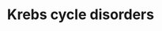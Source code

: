---
annotations:
- id: DOID:890
  type: Disease Ontology
  value: mitochondrial encephalomyopathy
- id: PW:0000026
  parent: classic metabolic pathway
  type: Pathway Ontology
  value: citric acid cycle pathway
- id: DOID:14749
  parent: genetic disease
  type: Disease Ontology
  value: methylmalonic acidemia
- id: PW:0002098
  parent: disease pathway
  type: Pathway Ontology
  value: fumaric aciduria pathway
authors:
- Richard97
- Egonw
- DeSl
- IreneHemel
- Josienlandman
- MaintBot
- Eweitz
- Finterly
- Fehrhart
communities:
- Diseases
- IEM
- RareDiseases
description: This pathway shows an simplified version of the Krebs cycle (for more
  details see [https://www.wikipathways.org/index.php/Pathway:WP78] ), with 4 genetic
  diseases related to it. For succinyl-CoA synthetase deficiencies, relevant metabolic
  markers are depicted in light green. Patients with a mutation in the SUCLG1 might
  present a severe (fatal) form of mitochondrial encephalomyopathy.  This pathway
  was inspired by Chapter 20 of the book of Blau (ISBN 3642403360 (978-3642403361)).
last-edited: 2021-11-30
ndex: 02c485ec-8b6a-11eb-9e72-0ac135e8bacf
organisms:
- Homo sapiens
redirect_from:
- /index.php/Pathway:WP4236
- /instance/WP4236
- /instance/WP4236_r123795
revision: r123795
schema-jsonld:
- '@context': https://schema.org/
  '@id': https://wikipathways.github.io/pathways/WP4236.html
  '@type': Dataset
  creator:
    '@type': Organization
    name: WikiPathways
  description: This pathway shows an simplified version of the Krebs cycle (for more
    details see [https://www.wikipathways.org/index.php/Pathway:WP78] ), with 4 genetic
    diseases related to it. For succinyl-CoA synthetase deficiencies, relevant metabolic
    markers are depicted in light green. Patients with a mutation in the SUCLG1 might
    present a severe (fatal) form of mitochondrial encephalomyopathy.  This pathway
    was inspired by Chapter 20 of the book of Blau (ISBN 3642403360 (978-3642403361)).
  keywords:
  - (S)-malate
  - 2-KGD complex
  - 3-HYDROXYPROPIONATE
  - ADP
  - ADP-forming (A-SCS)
  - ALT
  - ATP
  - Acetyl-CoA
  - Alanine
  - E1-subunit
  - E2-subunit
  - E3-subunit
  - FH
  - Fumarate
  - GDP
  - GDP-forming(G-SCS)
  - GTP
  - LDH
  - LDH1
  - LDH2
  - LDH3
  - LDH4
  - LDH5
  - LDHA
  - LDHB
  - LDHC
  - METHYLMALONIC ACID
  - METHYLMALONYL CARNITINE ESTER (C4DC)
  - MPC
  - Methylmalonyl-CoA
  - NDPK
  - Oxaloacetate
  - PDH
  - PEPCK
  - PROPIONYLCARNITINE (C3)
  - SUCCINYL CARNITINEESTER (C4DC)
  - SUCLA2
  - SUCLG1
  - SUCLG2
  - Succinyl coenzyme A
  - alpha-ketoglutarate
  - citrate
  - lactate
  - methylcitrate
  - propionyl
  - pyruvate
  - succinate
  license: CC0
  name: Krebs cycle disorders
seo: CreativeWork
title: Krebs cycle disorders
wpid: WP4236
---